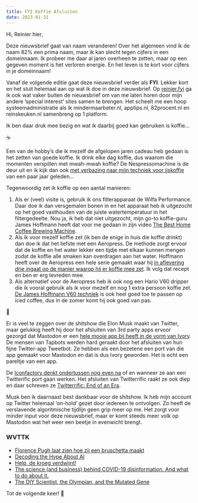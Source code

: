```yaml
---
title: FYI Koffie Afsluiten
date: 2023-01-31
---
```


Hi, Reinier hier,

Deze nieuwsbrief gaat van naam veranderen! Over het algemeen vind ik de naam 82% een prima naam, maar ik kan slecht tegen cijfers in een domeinnaam. Ik probeer me daar al jaren overheen te zetten, maar op een gegeven moment is het verloren energie. En het leven is te kort voor cijfers in je domeinnaam!

Vanaf de volgende editie gaat deze nieuwsbrief verder als **FYI**. Lekker kort en het sluit helemaal aan op wat ik doe in deze nieuwsbrief. Op [reinier.fyi](https://reinier.fyi) ga ik ook wat vaker buiten de nieuwsbrief om van me laten horen door mijn andere ’special interest’ sites samen te brengen. Het scheelt me een hoop systeemadministratie als ik mindermaarbeter.nl, apptips.nl, 82procent.nl en reinskeuken.nl samenbreng op 1 platform.

Ik ben daar druk mee bezig en wat ik daarbij goed kan gebruiken is koffie…

☕️

Een van de hobby’s die ik mezelf de afgelopen jaren cadeau heb gedaan is het zetten van goede koffie. Ik drink elke dag koffie, dus waarom die momenten verspillen met mwah-mwah koffie? De Nespressomachine is de deur uit en ik kijk dan ook [met verbazing naar mijn techniek voor ijskoffie](https://www.instagram.com/p/CB45rh5F5cO/c/18092439049172200/) van een paar jaar geleden…

Tegenwoordig zet ik koffie op een aantal manieren:

1. Als er (veel) visite is, gebruik ik ons filterapparaat de Wilfa Performance. Daar doe ik dan versgemalen bonen in en het apparaat heb ik uitgezocht op het goed vasthouden van de juiste watertemperatuur in het filtergedeelte. Nou ja, ik heb dat niet uitgezocht, mijn go-to koffie-guru James Hoffmann heeft dat voor me gedaan in zijn video [The Best Home Coffee Brewing Machine](https://www.youtube.com/watch?v=t8eYs2vxT-8).
2. Als ik voor mezelf koffie zet (ik ben de enige in huis die koffie drinkt) dan doe ik dat het liefste met een Aeropress. De methode zorgt ervoor dat de koffie en het water lekker een tijdje met elkaar kunnen mengen zodat de koffie alle smaken kan overdragen aan het water. Hoffmann heeft over de Aeropress een hele serie gemaakt waar hij [in aflevering drie ingaat op de manier waarop hij er koffie mee zet](https://www.youtube.com/watch?v=j6VlT_jUVPc). Ik volg dat recept en ben er erg tevreden mee.
3. Als alternatief voor de Aeropress heb ik ook nog een Hario V60 dripper die ik vooral gebruik als ik voor mezelf en nog 1 extra persoon koffie zet. [De James Hoffmann V60 techniek](https://www.youtube.com/watch?v=AI4ynXzkSQo) is ook heel goed toe te passen op iced coffee, dus in de zomer komt hij ook goed van pas.

🐘

Er is veel te zeggen over de shitshow die Elon Musk maakt van Twitter, maar gelukkig heeft hij door het afsluiten van 3rd party apps ervoor gezorgd dat Mastodon er een [hele mooie app bij heeft in de vorm van Ivory](https://tapbots.com/ivory/). De mensen van Tapbots werden hard geraakt door het afsluiten van hun fijne Twitter-app Tweetbot. Ze hebben als een bezetene een port van die app gemaakt voor Mastodon en dat is dus Ivory geworden. Het is echt een pareltje van een app.

De [Iconfactory denkt ondertussen nog even na](https://blog.iconfactory.com/2023/01/mastodonerrific/ "Masto-do or Masto-don’t?") of en wanneer ze aan een Twitterific port gaan werken. Het afsluiten van Twitterrific raakt ze ook diep en daar schreven ze [Twitterrific: End of an Era](https://blog.iconfactory.com/2023/01/twitterrific-end-of-an-era/).

Musk ben ik daarnaast best dankbaar voor de shitshow. Ik heb mijn account op Twitter helemaal ‘on-hold’ gezet door iedereen te ontvolgen. Zo heeft de verslavende algoritmische tijdlijn geen grip meer op me. Het zorgt voor minder input voor deze nieuwsbrief, maar er komt steeds meer volk op Mastodon wat het weer een beetje in evenwicht brengt.

### WVTTK

- [Florence Pugh laat zien hoe zij een bruschetta maakt](https://www.youtube.com/watch?v=26ixBG5LCXk)
- [Decoding the Hype About AI](https://themarkup.org/hello-world/2023/01/28/decoding-the-hype-about-ai)
- [Help, de kroeg verdwijnt!](https://jacobin.nl/help-de-kroeg-verdwijnt/)
- [The science (and business) behind COVID-19 disinformation. And what to do about it.](https://yourlocalepidemiologist.substack.com/p/the-science-and-business-behind-covid)
- [The DIY Scientist, the Olympian, and the Mutated Gene](https://www.propublica.org/article/muscular-dystrophy-patient-olympic-medalist-same-genetic-mutation)

Tot de volgende keer! 👋
